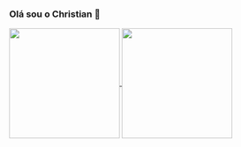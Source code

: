 ### Olá sou o Christian 👋
<a href="https://github.com/christianurbano/github-readme-stats">
  <img height=200 align="center" src="https://github-readme-stats.vercel.app/api?username=christianurbano" />
</a>
<a href="https://github.com/christianurbano/convoychat">
  <img height=200 align="center" src="https://github-readme-stats.vercel.app/api/top-langs?username=christianurbano&layout=compact&langs_count=8&card_width=320" />
</a>
<!--
**christianurbano/christianurbano** is a ✨ _special_ ✨ repository because its `README.md` (this file) appears on your GitHub profile.

Here are some ideas to get you started:

- 🔭 I’m currently working on ...
- 🌱 I’m currently learning ...
- 👯 I’m looking to collaborate on ...
- 🤔 I’m looking for help with ...
- 💬 Ask me about ...
- 📫 How to reach me: ...
- 😄 Pronouns: ...
- ⚡ Fun fact: ...
-->
